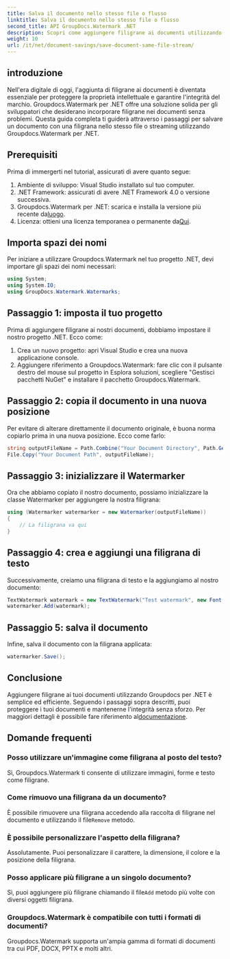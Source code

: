 ```yaml
---
title: Salva il documento nello stesso file o flusso
linktitle: Salva il documento nello stesso file o flusso
second_title: API GroupDocs.Watermark .NET
description: Scopri come aggiungere filigrane ai documenti utilizzando Groupdocs.Watermark per .NET. Questa guida fornisce istruzioni per garantire la protezione e l'integrità dei documenti.
weight: 10
url: /it/net/document-savings/save-document-same-file-stream/
---
```

## introduzione
Nell'era digitale di oggi, l'aggiunta di filigrane ai documenti è diventata essenziale per proteggere la proprietà intellettuale e garantire l'integrità del marchio. Groupdocs.Watermark per .NET offre una soluzione solida per gli sviluppatori che desiderano incorporare filigrane nei documenti senza problemi. Questa guida completa ti guiderà attraverso i passaggi per salvare un documento con una filigrana nello stesso file o streaming utilizzando Groupdocs.Watermark per .NET.
## Prerequisiti
Prima di immergerti nel tutorial, assicurati di avere quanto segue:
1. Ambiente di sviluppo: Visual Studio installato sul tuo computer.
2. .NET Framework: assicurati di avere .NET Framework 4.0 o versione successiva.
3.  Groupdocs.Watermark per .NET: scarica e installa la versione più recente da[luogo](https://releases.groupdocs.com/Watermark/net/).
4.  Licenza: ottieni una licenza temporanea o permanente da[Qui](https://purchase.groupdocs.com/temporary-license/).
## Importa spazi dei nomi
Per iniziare a utilizzare Groupdocs.Watermark nel tuo progetto .NET, devi importare gli spazi dei nomi necessari:
```csharp
using System;
using System.IO;
using GroupDocs.Watermark.Watermarks;
```
## Passaggio 1: imposta il tuo progetto
Prima di aggiungere filigrane ai nostri documenti, dobbiamo impostare il nostro progetto .NET. Ecco come:
1. Crea un nuovo progetto: apri Visual Studio e crea una nuova applicazione console.
2. Aggiungere riferimento a Groupdocs.Watermark: fare clic con il pulsante destro del mouse sul progetto in Esplora soluzioni, scegliere "Gestisci pacchetti NuGet" e installare il pacchetto Groupdocs.Watermark.
## Passaggio 2: copia il documento in una nuova posizione
Per evitare di alterare direttamente il documento originale, è buona norma copiarlo prima in una nuova posizione. Ecco come farlo:
```csharp
string outputFileName = Path.Combine("Your Document Directory", Path.GetFileName("Your Document Path"));
File.Copy("Your Document Path", outputFileName);
```
## Passaggio 3: inizializzare il Watermarker
Ora che abbiamo copiato il nostro documento, possiamo inizializzare la classe Watermarker per aggiungere la nostra filigrana:
```csharp
using (Watermarker watermarker = new Watermarker(outputFileName))
{
    // La filigrana va qui
}
```
## Passaggio 4: crea e aggiungi una filigrana di testo
Successivamente, creiamo una filigrana di testo e la aggiungiamo al nostro documento:
```csharp
TextWatermark watermark = new TextWatermark("Test watermark", new Font("Arial", 12));
watermarker.Add(watermark);
```
## Passaggio 5: salva il documento
Infine, salva il documento con la filigrana applicata:
```csharp
watermarker.Save();
```
## Conclusione
Aggiungere filigrane ai tuoi documenti utilizzando Groupdocs per .NET è semplice ed efficiente. Seguendo i passaggi sopra descritti, puoi proteggere i tuoi documenti e mantenerne l'integrità senza sforzo. Per maggiori dettagli è possibile fare riferimento al[documentazione](https://tutorials.groupdocs.com/Watermark/net/).
## Domande frequenti
### Posso utilizzare un'immagine come filigrana al posto del testo?
Sì, Groupdocs.Watermark ti consente di utilizzare immagini, forme e testo come filigrane.
### Come rimuovo una filigrana da un documento?
 È possibile rimuovere una filigrana accedendo alla raccolta di filigrane nel documento e utilizzando il file`Remove` metodo.
### È possibile personalizzare l'aspetto della filigrana?
Assolutamente. Puoi personalizzare il carattere, la dimensione, il colore e la posizione della filigrana.
### Posso applicare più filigrane a un singolo documento?
 Sì, puoi aggiungere più filigrane chiamando il file`Add` metodo più volte con diversi oggetti filigrana.
### Groupdocs.Watermark è compatibile con tutti i formati di documenti?
Groupdocs.Watermark supporta un'ampia gamma di formati di documenti tra cui PDF, DOCX, PPTX e molti altri.